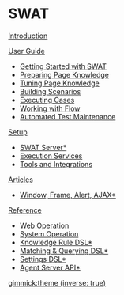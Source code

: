 # SWAT

[Introduction](index.md)

[User Guide]()

* [Getting Started with SWAT](guide_start.md)
* [Preparing Page Knowledge](guide_knowledge.md)
* [Tuning Page Knowledge](guide_tuning.md)
* [Building Scenarios](guide_scenarios.md)
* [Executing Cases](guide_execution.md)
* [Working with Flow](guide_flow.md)
* [Automated Test Maintenance](guide_maintenance.md)
 
[Setup]()

* [SWAT Server*](setup_swat.md)
* [Execution Services](setup_execservices.md)
* [Tools and Integrations](setup_tools.md)

[Articles]()

* [Window, Frame, Alert, AJAX*](article_scenes.md)

[Reference]()

* [Web Operation](ref_web_operation.md)
* [System Operation](ref_sys_operation.md)
* [Knowledge Rule DSL*](ref_knowledge_rule.md)
* [Matching & Querying DSL*](ref_mq_rule.md)
* [Settings DSL*](ref_settings_dsl.md)
* [Agent Server API*](ref_agent_api.md)

[gimmick:theme (inverse: true)](bootstrap)
